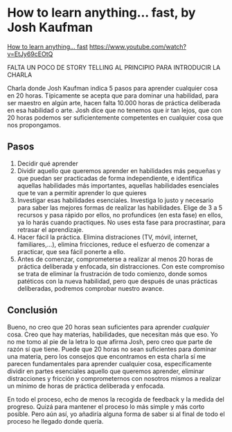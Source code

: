 # How to learn anything... fast, by Josh Kaufman

[How to learn anything... fast][1] https://www.youtube.com/watch?v=EtJy69cEOtQ

FALTA UN POCO DE STORY TELLING AL PRINCIPIO PARA INTRODUCIR LA CHARLA

Charla donde Josh Kaufman indica 5 pasos para aprender cualquier cosa en 20 horas. Típicamente se acepta que para dominar una habilidad, para ser maestro en algún arte, hacen falta 10.000 horas de práctica deliberada en esa habilidad o arte. Josh dice que no tenemos que ir tan lejos, que con 20 horas podemos ser suficientemente competentes en cualquier cosa que nos propongamos.

## Pasos

1. Decidir qué aprender
2. Dividir aquello que queremos aprender en habilidades más pequeñas y que puedan ser practicadas de forma independiente, e identifica aquellas habilidades más importantes, aquellas habilidades esenciales que te van a permitir aprender lo que quieres
3. Investigar esas habilidades esenciales. Investiga lo justo y necesario para saber las mejores formas de realizar las habilidades. Elige de 3 a 5 recursos y pasa rápido por ellos, no profundices (en esta fase) en ellos, ya lo harás cuando practiques. No uses esta fase para procrastinar, para retrasar el aprendizaje.
4. Hacer fácil la práctica. Elimina distraciones (TV, móvil, internet, familiares,...), elimina fricciones, reduce el esfuerzo de comenzar a practicar, que sea fácil ponerte a ello.
5. Antes de comenzar, comprometerse a realizar al menos 20 horas de práctica deliberada y enfocada, sin distracciones. Con este compromiso se trata de eliminar la frustración de todo comienzo, donde somos patéticos con la nueva habilidad, pero que después de unas prácticas deliberadas, podremos comprobar nuestro avance.

## Conclusión

Bueno, no creo que 20 horas sean suficientes para aprender *cualquier* cosa. Creo que hay materias, habilidades, que necesitan más que eso. Yo no me tomo al pie de la letra lo que afirma Josh, pero creo que parte de razón sí que tiene. Puede que 20 horas no sean suficientes para dominar una materia, pero los consejos que encontramos en esta charla sí me parecen fundamentales para aprender cualquier cosa, específicamente dividir en partes esenciales aquello que queremos aprender, eliminar distracciones y fricción y comprometernos con nosotros mismos a realizar un mínimo de horas de práctica deliberada y enfocada.

En todo el proceso, echo de menos la recogida de feedback y la medida del progreso. Quizá para mantener el proceso lo más simple y más corto posible. Pero aún así, yo añadiría alguna forma de saber si al final de todo el proceso he llegado donde quería.

[1]: https://www.youtube.com/watch?v=EtJy69cEOtQ

